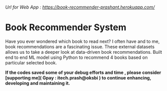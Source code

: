 ###### Url for Web App : https://book-recommender-prashant.herokuapp.com/
# Book Recommender System

Have you ever wondered which book to read next? 
I often have and to me, book recommendations are a fascinating issue. 
These external datasets allows us to take a deeper look at data-driven book recommendations.
Built end to end ML model using Python to recommend 4 books based on particular selected book.
 
**If the codes saved some of your debug efforts and time , please consider [supporting me]( Gpay : itech.prash@oksbi ) to continue enhancing, developing and maintaining it.**
